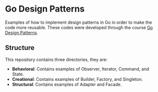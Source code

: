 # Go Design Patterns

Examples of how to implement design patterns in Go in order to
make the code more reusable. These codes were developed through the
course [Go Design Patterns](https://www.linkedin.com/learning/go-design-patterns).

## Structure

This repository contains three directories, they are:

- **Behavioral**: Contains examples of Observer, Iterator, Command, and State.
- **Creational**: Contains examples of Builder, Factory, and Singleton.
- **Structural**: Contains examples of Adapter and Facade.

